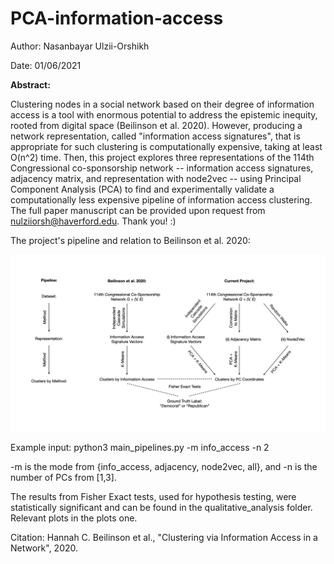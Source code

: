 # PCA-information-access

Author: Nasanbayar Ulzii-Orshikh

Date: 01/06/2021

**Abstract:**

Clustering nodes in a social network based on their degree of information access is a tool with enormous potential to address the epistemic inequity, rooted from digital space (Beilinson et al. 2020).
However, producing a network representation, called "information access signatures", that is appropriate for such clustering is computationally expensive, taking at least O(n^2) time.
Then, this project explores three representations of the 114th Congressional co-sponsorship network -- information access signatures, adjacency matrix, and representation with node2vec -- using Principal Component Analysis (PCA) to find and experimentally validate a computationally less expensive pipeline of information access clustering.
The full paper manuscript can be provided upon request from nulziiorsh@haverford.edu. Thank you! :)

The project's pipeline and relation to Beilinson et al. 2020:

![project_pipeline.jpeg](project_pipeline.jpeg)

Example input: python3 main_pipelines.py -m info_access -n 2

-m is the mode from {info_access, adjacency, node2vec, all}, and -n is the number of PCs from [1,3].

The results from Fisher Exact tests, used for hypothesis testing, were statistically significant and can be found in the qualitative_analysis folder. Relevant plots in the plots one.

Citation: Hannah C. Beilinson et al., "Clustering via Information Access in a Network", 2020.